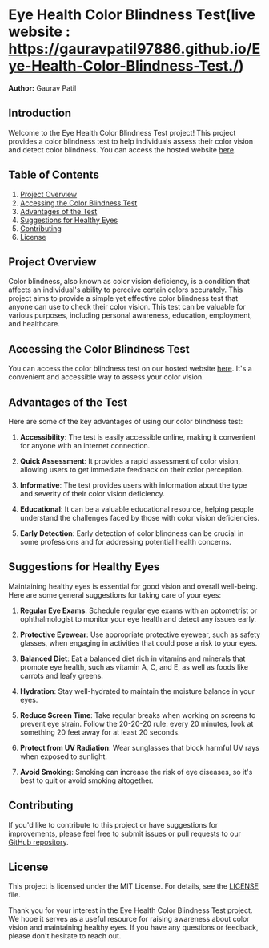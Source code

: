 # Eye Health Color Blindness Test(live website : https://gauravpatil97886.github.io/Eye-Health-Color-Blindness-Test./)

**Author:** Gaurav Patil

## Introduction

Welcome to the Eye Health Color Blindness Test project! This project provides a color blindness test to help individuals assess their color vision and detect color blindness. You can access the hosted website [here](https://gauravpatil97886.github.io/Eye-Health-Color-Blindness-Test./).

## Table of Contents

1. [Project Overview](#project-overview)
2. [Accessing the Color Blindness Test](#accessing-the-color-blindness-test)
3. [Advantages of the Test](#advantages-of-the-test)
4. [Suggestions for Healthy Eyes](#suggestions-for-healthy-eyes)
5. [Contributing](#contributing)
6. [License](#license)

## Project Overview

Color blindness, also known as color vision deficiency, is a condition that affects an individual's ability to perceive certain colors accurately. This project aims to provide a simple yet effective color blindness test that anyone can use to check their color vision. This test can be valuable for various purposes, including personal awareness, education, employment, and healthcare.

## Accessing the Color Blindness Test

You can access the color blindness test on our hosted website [here](https://gauravpatil97886.github.io/Eye-Health-Color-Blindness-Test./). It's a convenient and accessible way to assess your color vision.

## Advantages of the Test

Here are some of the key advantages of using our color blindness test:

1. **Accessibility**: The test is easily accessible online, making it convenient for anyone with an internet connection.

2. **Quick Assessment**: It provides a rapid assessment of color vision, allowing users to get immediate feedback on their color perception.

3. **Informative**: The test provides users with information about the type and severity of their color vision deficiency.

4. **Educational**: It can be a valuable educational resource, helping people understand the challenges faced by those with color vision deficiencies.

5. **Early Detection**: Early detection of color blindness can be crucial in some professions and for addressing potential health concerns.

## Suggestions for Healthy Eyes

Maintaining healthy eyes is essential for good vision and overall well-being. Here are some general suggestions for taking care of your eyes:

1. **Regular Eye Exams**: Schedule regular eye exams with an optometrist or ophthalmologist to monitor your eye health and detect any issues early.

2. **Protective Eyewear**: Use appropriate protective eyewear, such as safety glasses, when engaging in activities that could pose a risk to your eyes.

3. **Balanced Diet**: Eat a balanced diet rich in vitamins and minerals that promote eye health, such as vitamin A, C, and E, as well as foods like carrots and leafy greens.

4. **Hydration**: Stay well-hydrated to maintain the moisture balance in your eyes.

5. **Reduce Screen Time**: Take regular breaks when working on screens to prevent eye strain. Follow the 20-20-20 rule: every 20 minutes, look at something 20 feet away for at least 20 seconds.

6. **Protect from UV Radiation**: Wear sunglasses that block harmful UV rays when exposed to sunlight.

7. **Avoid Smoking**: Smoking can increase the risk of eye diseases, so it's best to quit or avoid smoking altogether.

## Contributing

If you'd like to contribute to this project or have suggestions for improvements, please feel free to submit issues or pull requests to our [GitHub repository](https://github.com/gauravpatil97886/Eye-Health-Color-Blindness-Test./).

## License

This project is licensed under the MIT License. For details, see the [LICENSE](https://github.com/gauravpatil97886/Eye-Health-Color-Blindness-Test./blob/main/LICENSE.md) file.

Thank you for your interest in the Eye Health Color Blindness Test project. We hope it serves as a useful resource for raising awareness about color vision and maintaining healthy eyes. If you have any questions or feedback, please don't hesitate to reach out.
